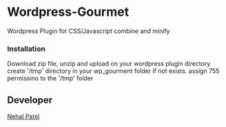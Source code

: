 # Wordpress-Gourmet
Wordpress Plugin for CSS/Javascript combine and minify


### Installation
Download zip file, unzip and upload on your wordpress plugin directory
create '/tmp' directory in your wp_gourment folder if not exists.
assign 755 permissino to the '/tmp' folder


## Developer
[Nehal Patel](http://www.nehalpatel.in)